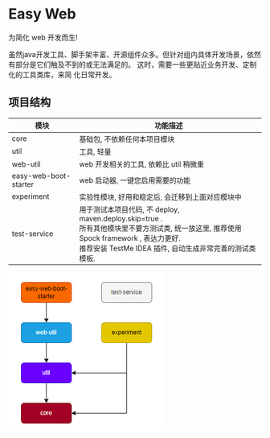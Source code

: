 # Easy Web

为简化 web 开发而生!

虽然java开发工具、脚⼿架丰富、开源组件众多。但针对组内具体开发场景，依然有部分是它们触及不到的或⽆法满⾜的。
这时，需要⼀些更贴近业务开发、定制化的⼯具类库，来简 化⽇常开发。


## 项目结构

| 模块                    | 功能描述                                                                                                                                               |
| ----------------------- |----------------------------------------------------------------------------------------------------------------------------------------------------|
| core                    | 基础包, 不依赖任何本项目模块                                                                                                                                    |
| util                    | 工具, 轻量                                                                                                                                             |
| web-util | web 开发相关的工具, 依赖比 util 稍微重                                                                                                                          |
| easy-web-boot-starter | web 启动器, 一键您启用需要的功能                                                                                                                                |
| experiment | 实验性模块, 好用和稳定后, 会迁移到上面对应模块中                                                                                                                         |
| test-service            | 用于测试本项目代码, 不 deploy, maven.deploy.skip=true . <br />所有其他模块里不要方测试类, 统一放这里, 推荐使用 Spock framework , 表达力更好. <br />推荐安装 TestMe IDEA 插件, 自动生成非常完善的测试类模板. |


![模块架构](./doc/easy%20web%20模块依赖图.png)